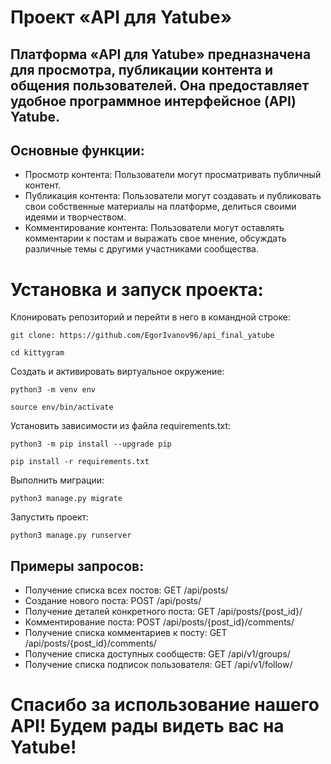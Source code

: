 # Проект «API для Yatube» 

## Платформа «API для Yatube» предназначена для просмотра, публикации контента и общения пользователей. Она предоставляет удобное программное интерфейсное (API) Yatube.

## Основные функции:
- Просмотр контента: Пользователи могут просматривать публичный контент.
- Публикация контента: Пользователи могут создавать и публиковать свои собственные материалы на платформе, делиться своими идеями и творчеством.
- Комментирование контента: Пользователи могут оставлять комментарии к постам и выражать свое мнение, обсуждать различные темы с другими участниками сообщества.

# Установка и запуск проекта:

Клонировать репозиторий и перейти в него в командной строке:

```
git clone: https://github.com/EgorIvanov96/api_final_yatube
```

```
cd kittygram
```

Cоздать и активировать виртуальное окружение:

```
python3 -m venv env
```

```
source env/bin/activate
```

Установить зависимости из файла requirements.txt:

```
python3 -m pip install --upgrade pip
```

```
pip install -r requirements.txt
```

Выполнить миграции:

```
python3 manage.py migrate
```

Запустить проект:

```
python3 manage.py runserver
```

## Примеры запросов:

- Получение списка всех постов: GET /api/posts/
- Создание нового поста: POST /api/posts/
- Получение деталей конкретного поста: GET /api/posts/{post_id}/
- Комментирование поста: POST /api/posts/{post_id}/comments/
- Получение списка комментариев к посту: GET /api/posts/{post_id}/comments/
- Получение списка доступных сообществ: GET /api/v1/groups/
- Получение списка подписок пользователя: GET /api/v1/follow/


# Спасибо за использование нашего API! Будем рады видеть вас на Yatube!